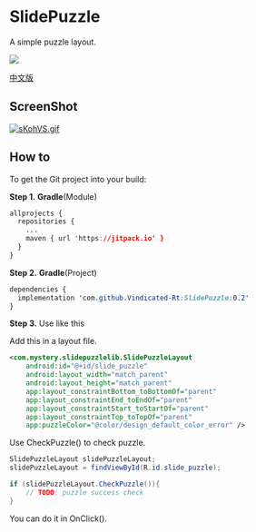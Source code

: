 # SlidePuzzle

A simple puzzle layout.

[![](https://jitpack.io/v/Vindicated-Rt/SlidePuzzle.svg)](https://jitpack.io/#Vindicated-Rt/SlidePuzzle)

[中文版](https://github.com/Vindicated-Rt/SlidePuzzle/blob/master/README.zh.md)

## ScreenShot

[![sKohVS.gif](https://s3.ax1x.com/2021/01/08/sKohVS.gif)](https://imgchr.com/i/sKohVS)

## How to

To get the Git project into your build:

**Step 1.** **Gradle**(Module)

```css
allprojects {
  repositories {
    ...
    maven { url 'https://jitpack.io' }
  }
}
```

**Step 2.** **Gradle**(Project)

```css
dependencies {
  implementation 'com.github.Vindicated-Rt:SlidePuzzle:0.2'
}
```

**Step 3.** Use like this

Add this in a layout file.

```xml
<com.mystery.slidepuzzlelib.SlidePuzzleLayout
    android:id="@+id/slide_puzzle"
    android:layout_width="match_parent"
    android:layout_height="match_parent"
    app:layout_constraintBottom_toBottomOf="parent"
    app:layout_constraintEnd_toEndOf="parent"
    app:layout_constraintStart_toStartOf="parent"
    app:layout_constraintTop_toTopOf="parent"
    app:puzzleColor="@color/design_default_color_error" />
```

Use CheckPuzzle() to check puzzle.

```java
SlidePuzzleLayout slidePuzzleLayout;
slidePuzzleLayout = findViewById(R.id.slide_puzzle);

if (slidePuzzleLayout.CheckPuzzle()){
    // TODO: puzzle success check
}
```

You can do it in OnClick().
